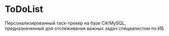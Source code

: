 # ToDoList
Персонализированный таск-трекер на базе С#/MySQL, предназначенный для отслеживания важных задач специалистом по ИБ

